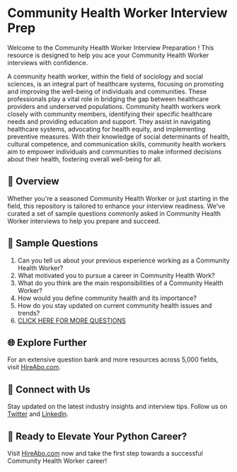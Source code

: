 # Community Health Worker Interview Prep

Welcome to the Community Health Worker Interview Preparation ! This resource is designed to help you ace your Community Health Worker interviews with confidence.

A community health worker, within the field of sociology and social sciences, is an integral part of healthcare systems, focusing on promoting and improving the well-being of individuals and communities. These professionals play a vital role in bridging the gap between healthcare providers and underserved populations. Community health workers work closely with community members, identifying their specific healthcare needs and providing education and support. They assist in navigating healthcare systems, advocating for health equity, and implementing preventive measures. With their knowledge of social determinants of health, cultural competence, and communication skills, community health workers aim to empower individuals and communities to make informed decisions about their health, fostering overall well-being for all.

## 🚀 Overview

Whether you're a seasoned Community Health Worker or just starting in the field, this repository is tailored to enhance your interview readiness. We've curated a set of sample questions commonly asked in Community Health Worker interviews to help you prepare and succeed.

## 📝 Sample Questions

1. Can you tell us about your previous experience working as a Community Health Worker?
2. What motivated you to pursue a career in Community Health Work?
3. What do you think are the main responsibilities of a Community Health Worker?
4. How would you define community health and its importance?
5. How do you stay updated on current community health issues and trends?
6. [CLICK HERE FOR MORE QUESTIONS](https://hireabo.com/job/7_1_28/Community%20Health%20Worker)

## 🌐 Explore Further

For an extensive question bank and more resources across 5,000 fields, visit [HireAbo.com](https://www.hireabo.com).

## 📱 Connect with Us

Stay updated on the latest industry insights and interview tips. Follow us on [Twitter](https://twitter.com/hireabo) and [LinkedIn](https://www.linkedin.com/in/hire-abo-3609972a8/).

## 🚀 Ready to Elevate Your Python Career?

Visit [HireAbo.com](https://www.hireabo.com) now and take the first step towards a successful Community Health Worker career!